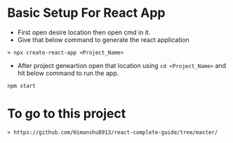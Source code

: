 # Basic Setup For React App

- First open desire location then open cmd in it.
- Give that below command to generate the react application
```
> npx create-react-app <Project_Name>
```
- After project geneartion open that location using `cd <Project_Name>` and hit below command to run the app.
```
npm start
```

# To go to this project 
```
> https://github.com/Himanshu8913/react-complete-guide/tree/master/
```